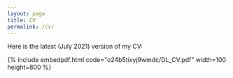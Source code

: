```yaml
---
layout: page
title: CV
permalink: /cv/
---
```


Here is the latest (July 2021) version of my CV:
<!-- You can also [download the PDF here](https://www.dropbox.com/s/o24b5tixyj9wmdc/DL_CV.pdf). -->

{% include embedpdf.html code="o24b5tixyj9wmdc/DL_CV.pdf" width=100 height=800 %}
